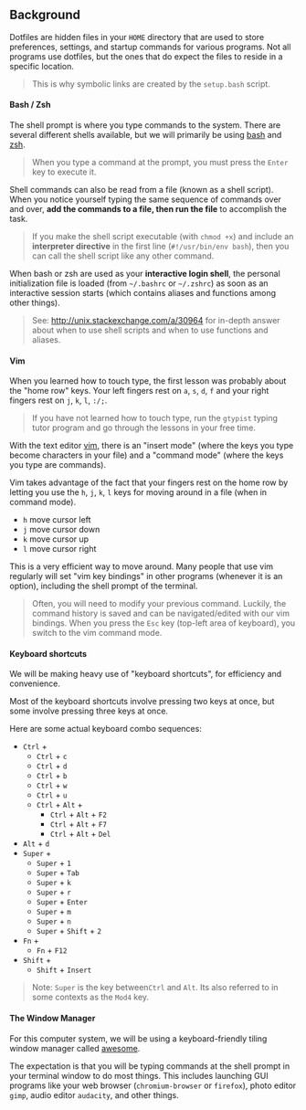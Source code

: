 ## Background

Dotfiles are hidden files in your `HOME` directory that are used to store
preferences, settings, and startup commands for various programs. Not all
programs use dotfiles, but the ones that do expect the files to reside in a
specific location.

> This is why symbolic links are created by the `setup.bash` script.

#### Bash / Zsh
[bash]: http://tldp.org/HOWTO/Bash-Prog-Intro-HOWTO.html
[zsh]: http://zsh.sourceforge.net/Doc/Release/zsh.html

The shell prompt is where you type commands to the system. There are several
different shells available, but we will primarily be using [bash][] and
[zsh][].

> When you type a command at the prompt, you must press the `Enter` key to
> execute it.

Shell commands can also be read from a file (known as a shell script). When you
notice yourself typing the same sequence of commands over and over, **add
the commands to a file, then run the file** to accomplish the task.

> If you make the shell script executable (with `chmod +x`) and include an
> **interpreter directive** in the first line (`#!/usr/bin/env bash`), then you
> can call the shell script like any other command.

When bash or zsh are used as your **interactive login shell**, the personal
initialization file is loaded (from `~/.bashrc` or `~/.zshrc`) as soon as an
interactive session starts (which contains aliases and functions among other
things).

> See: http://unix.stackexchange.com/a/30964 for in-depth answer about when to
> use shell scripts and when to use functions and aliases.

#### Vim
[vim]: http://www.vim.org/about.php

When you learned how to touch type, the first lesson was probably about the
"home row" keys. Your left fingers rest on `a`, `s`, `d`, `f` and your right
fingers rest on `j`, `k`, `l`, `:/;`.

> If you have not learned how to touch type, run the `gtypist` typing tutor
> program and go through the lessons in your free time.

With the text editor [vim][],  there is an "insert mode" (where the keys you type
become characters in your file) and a "command mode" (where the keys you type
are commands).

Vim takes advantage of the fact that your fingers rest on the home row by
letting you use the `h`, `j`, `k`, `l` keys for moving around in a file (when in
command mode).

- `h` move cursor left
- `j` move cursor down
- `k` move cursor up
- `l` move cursor right

This is a very efficient way to move around. Many people that use vim regularly
will set "vim key bindings" in other programs (whenever it is an option),
including the shell prompt of the terminal.

> Often, you will need to modify your previous command. Luckily, the command
> history is saved and can be navigated/edited with our vim bindings. When you
> press the `Esc` key (top-left area of keyboard), you switch to the vim command
> mode.

#### Keyboard shortcuts 

We will be making heavy use of "keyboard shortcuts", for efficiency and
convenience.

Most of the keyboard shortcuts involve pressing two keys at once, but some
involve pressing three keys at once.

Here are some actual keyboard combo sequences:

- `Ctrl` +
    - `Ctrl` + `c`
    - `Ctrl` + `d`
    - `Ctrl` + `b`
    - `Ctrl` + `w`
    - `Ctrl` + `u`
    - `Ctrl` + `Alt` +
        - `Ctrl` + `Alt` + `F2`
        - `Ctrl` + `Alt` + `F7`
        - `Ctrl` + `Alt` + `Del`
- `Alt` + `d`
- `Super` +
    - `Super` + `1`
    - `Super` + `Tab`
    - `Super` + `k`
    - `Super` + `r`
    - `Super` + `Enter`
    - `Super` + `m`
    - `Super` + `n`
    - `Super` + `Shift` + `2`
- `Fn` +
    - `Fn` + `F12`
- `Shift` +
    - `Shift` + `Insert`

> Note: `Super` is the key between`Ctrl` and `Alt`. Its also referred to in some
> contexts as the `Mod4` key.

#### The Window Manager

For this computer system, we will be using a keyboard-friendly tiling window
manager called [awesome](https://awesome.naquadah.org/wiki/My_first_awesome).

The expectation is that you will be typing commands at the shell prompt in your
terminal window to do most things. This includes launching GUI programs like
your web browser (`chromium-browser` or `firefox`), photo editor `gimp`, audio
editor `audacity`, and other things.
